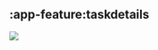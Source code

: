 ## :app-feature:taskdetails

<img src="../../resources/dependency_graphs/app-feature-taskdetails-dependency-graph-multiplatform-projects.svg">